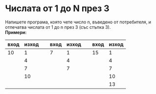 # Числата от 1 до N през 3
Напишете програма, която чете число n, въведено от потребителя, и отпечатва числата от 1 до n през 3 (със стъпка 3). 
<br>
<b>Примери:</b>
<br>
<table>
<thead><tr><th>вход</th><th>изход</th><th>&nbsp;</th><th>вход</th><th>изход</th><th>&nbsp;</th><th>вход</th><th>изход</th></tr></thead><tbody>
 <tr><td>10</td><td>1</td><td>&nbsp;</td><td>7</td><td>1</td><td>&nbsp;</td><td>15</td><td>1</td></tr>
 <tr><td>&nbsp;</td><td>4</td><td>&nbsp;</td><td>&nbsp;</td><td>4</td><td>&nbsp;</td><td>&nbsp;</td><td>4</td></tr>
 <tr><td>&nbsp;</td><td>7</td><td>&nbsp;</td><td>&nbsp;</td><td>7</td><td>&nbsp;</td><td>&nbsp;</td><td>7</td></tr>
 <tr><td>&nbsp;</td><td>10</td><td>&nbsp;</td><td>&nbsp;</td><td>&nbsp;</td><td>&nbsp;</td><td>&nbsp;</td><td>10</td></tr>
 <tr><td>&nbsp;</td><td>&nbsp;</td><td>&nbsp;</td><td>&nbsp;</td><td>&nbsp;</td><td>&nbsp;</td><td>&nbsp;</td><td>13</td></tr>
</tbody></table>

